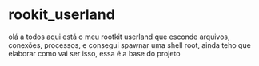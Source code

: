 # rookit_userland

olá a todos aqui está o meu rootkit userland que esconde arquivos, conexões, processos, e consegui spawnar uma shell root, ainda teho que elaborar como vai ser isso, essa é a base do projeto
